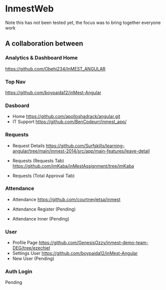 # InmestWeb

Note this has not been tested yet, the focus was to bring together everyone work 


## A collaboration between

### Analytics & Dashboard Home
https://github.com/Obehi234/InMEST_ANGULAR

### Top Nav
https://github.com/boypaida12/inMest-Angular

### Dasboard 
- Home 
https://github.com/apolloshadrack/angular.git
- IT Support
https://github.com/BenCodeurr/inmest_app/

### Requests 

- Request Details
https://github.com/Surfskills/learning-angular/tree/main/inmest-2014/src/app/main-features/leave-detail

- Requests (Requests Tab)
https://github.com/imKaba/inMestAssignment/tree/imKaba

- Requests (Total Approval Tab)


### Attendance
- Attendance
https://github.com/courtneyletsa/inmest

- Attendance Register (Pending)
- Attendance Inner (Pending)


### User
- Profile Page
https://github.com/GenesisOzzy/inmest-demo-team-DEG/tree/ezechiel
- Settings User https://github.com/boypaida12/inMest-Angular
- New User (Pending)


### Auth Login 
Pending